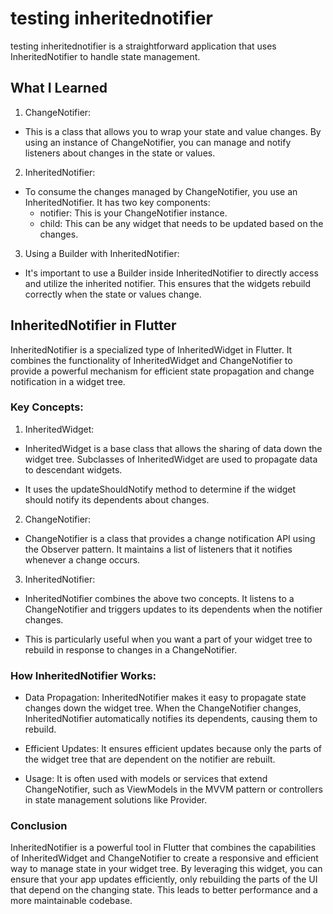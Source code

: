 # testing inheritednotifier

testing inheritednotifier is a straightforward application that uses InheritedNotifier to handle state management.

## What I Learned

1. ChangeNotifier:
 - This is a class that allows you to wrap your state and value changes. By using an instance of ChangeNotifier, you can manage and notify listeners about changes in the state or values.

2. InheritedNotifier:
 - To consume the changes managed by ChangeNotifier, you use an InheritedNotifier. It has two key components:
    - notifier: This is your ChangeNotifier instance.
    - child: This can be any widget that needs to be updated based on the changes.

3. Using a Builder with InheritedNotifier:
 - It's important to use a Builder inside InheritedNotifier to directly access and utilize the inherited notifier. This ensures that the widgets rebuild correctly when the state or values change.

## InheritedNotifier in Flutter

InheritedNotifier is a specialized type of InheritedWidget in Flutter. It combines the functionality of InheritedWidget and ChangeNotifier to provide a powerful mechanism for efficient state propagation and change notification in a widget tree.

### Key Concepts:

1. InheritedWidget:

 - InheritedWidget is a base class that allows the sharing of data down the widget tree. Subclasses of InheritedWidget are used to propagate data to descendant widgets.

 - It uses the updateShouldNotify method to determine if the widget should notify its dependents about changes.

2. ChangeNotifier:

 - ChangeNotifier is a class that provides a change notification API using the Observer pattern. It maintains a list of listeners that it notifies whenever a change occurs.

3. InheritedNotifier:

 - InheritedNotifier combines the above two concepts. It listens to a ChangeNotifier and triggers updates to its dependents when the notifier changes.

 - This is particularly useful when you want a part of your widget tree to rebuild in response to changes in a ChangeNotifier.

### How InheritedNotifier Works:

 - Data Propagation: InheritedNotifier makes it easy to propagate state changes down the widget tree. When the ChangeNotifier changes, InheritedNotifier automatically notifies its dependents, causing them to rebuild.
 
 - Efficient Updates: It ensures efficient updates because only the parts of the widget tree that are dependent on the notifier are rebuilt.

 - Usage: It is often used with models or services that extend ChangeNotifier, such as ViewModels in the MVVM pattern or controllers in state management solutions like Provider.

### Conclusion

InheritedNotifier is a powerful tool in Flutter that combines the capabilities of InheritedWidget and ChangeNotifier to create a responsive and efficient way to manage state in your widget tree. By leveraging this widget, you can ensure that your app updates efficiently, only rebuilding the parts of the UI that depend on the changing state. This leads to better performance and a more maintainable codebase.